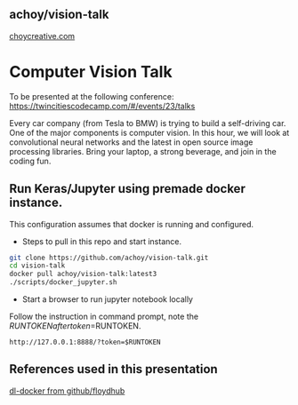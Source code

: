## achoy/vision-talk
[choycreative.com](https://www.choycreative.com)

# Computer Vision Talk

To be presented at the following conference:
https://twincitiescodecamp.com/#/events/23/talks

Every car company (from Tesla to BMW) is trying to build a self-driving car. One of the major components is computer vision. In this hour, we will look at convolutional neural networks and the latest in open source image processing libraries. Bring your laptop, a strong beverage, and join in the coding fun.

## Run Keras/Jupyter using premade docker instance.
This configuration assumes that docker is running and configured.

* Steps to pull in this repo and start instance.

```bash
git clone https://github.com/achoy/vision-talk.git
cd vision-talk
docker pull achoy/vision-talk:latest3
./scripts/docker_jupyter.sh
```

* Start a browser to run jupyter notebook locally

Follow the instruction in command prompt, note the $RUNTOKEN after token=$RUNTOKEN.

```browser
http://127.0.0.1:8888/?token=$RUNTOKEN
```

## References used in this presentation

[dl-docker from github/floydhub](https://github.com/floydhub/dl-docker)
